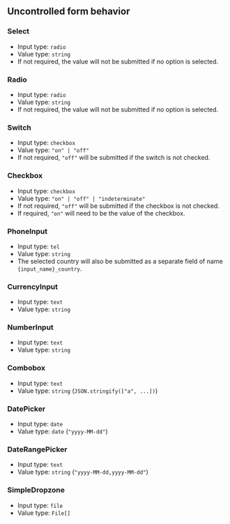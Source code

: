 ## Uncontrolled form behavior

### Select

- Input type: `radio`
- Value type: `string`
- If not required, the value will not be submitted if no option is selected.

### Radio

- Input type: `radio`
- Value type: `string`
- If not required, the value will not be submitted if no option is selected.

### Switch

- Input type: `checkbox`
- Value type: `"on" | "off"`
- If not required, `"off"` will be submitted if the switch is not checked.

### Checkbox

- Input type: `checkbox`
- Value type: `"on" | "off" | "indeterminate"`
- If not required, `"off"` will be submitted if the checkbox is not checked.
- If required, `"on"` will need to be the value of the checkbox.

### PhoneInput

- Input type: `tel`
- Value type: `string`
- The selected country will also be submitted as a separate field of name `{input_name}_country`.

### CurrencyInput

- Input type: `text`
- Value type: `string`

### NumberInput

- Input type: `text`
- Value type: `string`

### Combobox

- Input type: `text`
- Value type: `string` (`JSON.stringify(["a", ...])`)

### DatePicker

- Input type: `date`
- Value type: `date` (`"yyyy-MM-dd"`)

### DateRangePicker

- Input type: `text`
- Value type: `string` (`"yyyy-MM-dd,yyyy-MM-dd"`)

### SimpleDropzone

- Input type: `file`
- Value type: `File[]`

